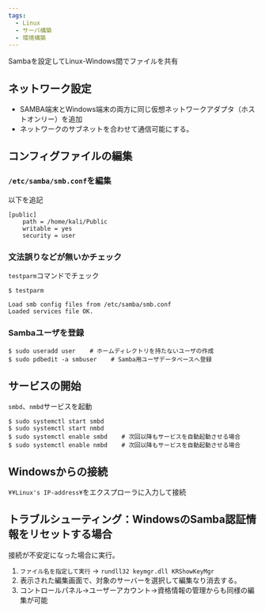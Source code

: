 ```yaml
---
tags:
  - Linux
  - サーバ構築
  - 環境構築
---
```


Sambaを設定してLinux-Windows間でファイルを共有

## ネットワーク設定

- SAMBA端末とWindows端末の両方に同じ仮想ネットワークアダプタ（ホストオンリー）を追加
- ネットワークのサブネットを合わせて通信可能にする。

## コンフィグファイルの編集

### `/etc/samba/smb.conf`を編集

以下を追記

```
[public]
    path = /home/kali/Public
    writable = yes
    security = user
```

### 文法誤りなどが無いかチェック

`testparm`コマンドでチェック

```
$ testparm

Load smb config files from /etc/samba/smb.conf
Loaded services file OK.
```

### Sambaユーザを登録

```
$ sudo useradd user    # ホームディレクトリを持たないユーザの作成
$ sudo pdbedit -a smbuser    # Samba用ユーザデータベースへ登録
```

## サービスの開始

 `smbd`、`nmbd`サービスを起動

```
$ sudo systemctl start smbd
$ sudo systemctl start nmbd
$ sudo systemctl enable smbd    # 次回以降もサービスを自動起動させる場合
$ sudo systemctl enable nmbd    # 次回以降もサービスを自動起動させる場合
```

## Windowsからの接続

`¥¥Linux's IP-address¥`をエクスプローラに入力して接続

## トラブルシューティング：WindowsのSamba認証情報をリセットする場合

接続が不安定になった場合に実行。

1. `ファイル名を指定して実行` -> `rundll32 keymgr.dll KRShowKeyMgr`
2. 表示された編集画面で、対象のサーバーを選択して編集なり消去する。
3. コントロールパネル→ユーザーアカウント→資格情報の管理からも同様の編集が可能
